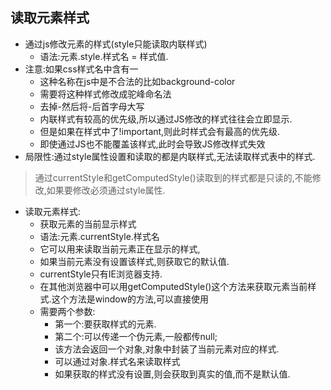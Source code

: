 ## 读取元素样式

+ 通过js修改元素的样式(style只能读取内联样式)
    - 语法:元素.style.样式名 = 样式值.
+ 注意:如果css样式名中含有一
    - 这种名称在js中是不合法的比如background-color
    - 需要将这种样式修改成驼峰命名法
    - 去掉-然后将-后首字母大写
    - 内联样式有较高的优先级,所以通过JS修改的样式往往会立即显示.
    - 但是如果在样式中了!important,则此时样式会有最高的优先级.
    - 即使通过JS也不能覆盖该样式,此时会导致JS修改样式失效
+ 局限性:通过style属性设置和读取的都是内联样式,无法读取样式表中的样式.

>通过currentStyle和getComputedStyle()读取到的样式都是只读的,不能修改,如果要修改必须通过style属性.
+ 读取元素样式:
    - 获取元素的当前显示样式
    - 语法:元素.currentStyle.样式名
    - 它可以用来读取当前元素正在显示的样式,
    - 如果当前元素没有设置该样式,则获取它的默认值.
    - currentStyle只有IE浏览器支持.
    - 在其他浏览器中可以用getComputedStyle()这个方法来获取元素当前样式.这个方法是window的方法,可以直接使用
    - 需要两个参数:
        - 第一个:要获取样式的元素.
        - 第二个:可以传递一个伪元素,一般都传null;
        - 该方法会返回一个对象,对象中封装了当前元素对应的样式.
        - 可以通过对象.样式名来读取样式
        - 如果获取的样式没有设置,则会获取到真实的值,而不是默认值.